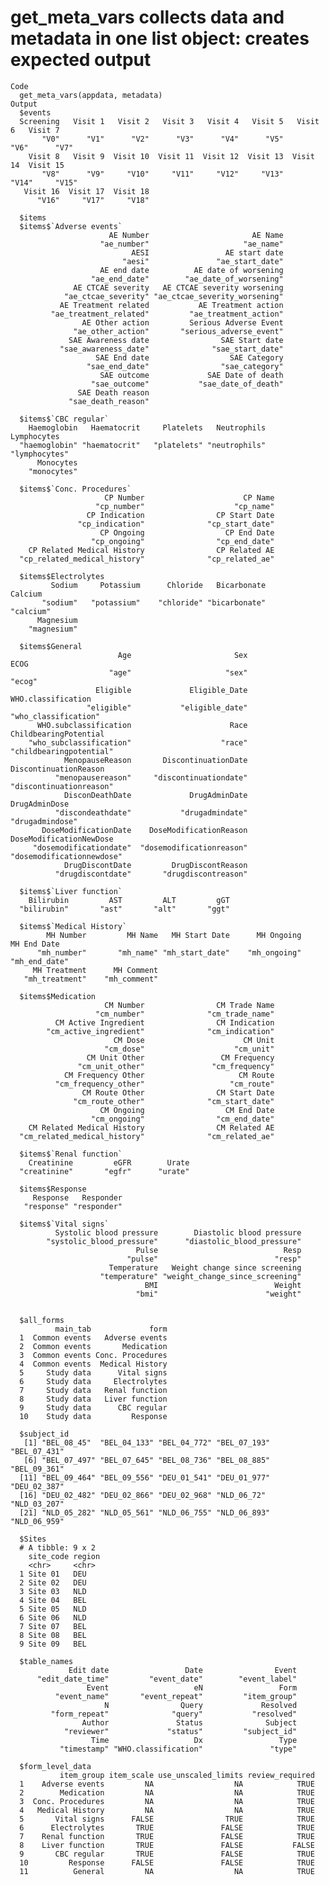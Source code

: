 # get_meta_vars collects data and metadata in one list object: creates expected output

    Code
      get_meta_vars(appdata, metadata)
    Output
      $events
      Screening   Visit 1   Visit 2   Visit 3   Visit 4   Visit 5   Visit 6   Visit 7 
           "V0"      "V1"      "V2"      "V3"      "V4"      "V5"      "V6"      "V7" 
        Visit 8   Visit 9  Visit 10  Visit 11  Visit 12  Visit 13  Visit 14  Visit 15 
           "V8"      "V9"     "V10"     "V11"     "V12"     "V13"     "V14"     "V15" 
       Visit 16  Visit 17  Visit 18 
          "V16"     "V17"     "V18" 
      
      $items
      $items$`Adverse events`
                          AE Number                       AE Name 
                        "ae_number"                     "ae_name" 
                               AESI                 AE start date 
                             "aesi"               "ae_start_date" 
                        AE end date          AE date of worsening 
                      "ae_end_date"        "ae_date_of_worsening" 
                  AE CTCAE severity   AE CTCAE severity worsening 
                "ae_ctcae_severity" "ae_ctcae_severity_worsening" 
               AE Treatment related           AE Treatment action 
             "ae_treatment_related"         "ae_treatment_action" 
                    AE Other action         Serious Adverse Event 
                  "ae_other_action"       "serious_adverse_event" 
                 SAE Awareness date                SAE Start date 
               "sae_awareness_date"              "sae_start_date" 
                       SAE End date                  SAE Category 
                     "sae_end_date"                "sae_category" 
                        SAE outcome             SAE Date of death 
                      "sae_outcome"           "sae_date_of_death" 
                   SAE Death reason 
                 "sae_death_reason" 
      
      $items$`CBC regular`
        Haemoglobin   Haematocrit     Platelets   Neutrophils   Lymphocytes 
      "haemoglobin" "haematocrit"   "platelets" "neutrophils" "lymphocytes" 
          Monocytes 
        "monocytes" 
      
      $items$`Conc. Procedures`
                         CP Number                      CP Name 
                       "cp_number"                    "cp_name" 
                     CP Indication                CP Start Date 
                   "cp_indication"              "cp_start_date" 
                        CP Ongoing                  CP End Date 
                      "cp_ongoing"                "cp_end_date" 
        CP Related Medical History                CP Related AE 
      "cp_related_medical_history"              "cp_related_ae" 
      
      $items$Electrolytes
             Sodium     Potassium      Chloride   Bicarbonate       Calcium 
           "sodium"   "potassium"    "chloride" "bicarbonate"     "calcium" 
          Magnesium 
        "magnesium" 
      
      $items$General
                            Age                       Sex                      ECOG 
                          "age"                     "sex"                    "ecog" 
                       Eligible             Eligible_Date        WHO.classification 
                     "eligible"           "eligible_date"      "who_classification" 
          WHO.subclassification                      Race     ChildbearingPotential 
        "who_subclassification"                    "race"   "childbearingpotential" 
                MenopauseReason       DiscontinuationDate     DiscontinuationReason 
              "menopausereason"     "discontinuationdate"   "discontinuationreason" 
                DisconDeathDate             DrugAdminDate             DrugAdminDose 
              "discondeathdate"           "drugadmindate"           "drugadmindose" 
           DoseModificationDate    DoseModificationReason   DoseModificationNewDose 
         "dosemodificationdate"  "dosemodificationreason" "dosemodificationnewdose" 
                DrugDiscontDate         DrugDiscontReason 
              "drugdiscontdate"       "drugdiscontreason" 
      
      $items$`Liver function`
        Bilirubin         AST         ALT         gGT 
      "bilirubin"       "ast"       "alt"       "ggt" 
      
      $items$`Medical History`
            MH Number         MH Name   MH Start Date      MH Ongoing     MH End Date 
          "mh_number"       "mh_name" "mh_start_date"    "mh_ongoing"   "mh_end_date" 
         MH Treatment      MH Comment 
       "mh_treatment"    "mh_comment" 
      
      $items$Medication
                         CM Number                CM Trade Name 
                       "cm_number"              "cm_trade_name" 
              CM Active Ingredient                CM Indication 
            "cm_active_ingredient"              "cm_indication" 
                           CM Dose                      CM Unit 
                         "cm_dose"                    "cm_unit" 
                     CM Unit Other                 CM Frequency 
                   "cm_unit_other"               "cm_frequency" 
                CM Frequency Other                     CM Route 
              "cm_frequency_other"                   "cm_route" 
                    CM Route Other                CM Start Date 
                  "cm_route_other"              "cm_start_date" 
                        CM Ongoing                  CM End Date 
                      "cm_ongoing"                "cm_end_date" 
        CM Related Medical History                CM Related AE 
      "cm_related_medical_history"              "cm_related_ae" 
      
      $items$`Renal function`
        Creatinine         eGFR        Urate 
      "creatinine"       "egfr"      "urate" 
      
      $items$Response
         Response   Responder 
       "response" "responder" 
      
      $items$`Vital signs`
              Systolic blood pressure        Diastolic blood pressure 
            "systolic_blood_pressure"      "diastolic_blood_pressure" 
                                Pulse                            Resp 
                              "pulse"                          "resp" 
                          Temperature   Weight change since screening 
                        "temperature" "weight_change_since_screening" 
                                  BMI                          Weight 
                                "bmi"                        "weight" 
      
      
      $all_forms
              main_tab             form
      1  Common events   Adverse events
      2  Common events       Medication
      3  Common events Conc. Procedures
      4  Common events  Medical History
      5     Study data      Vital signs
      6     Study data     Electrolytes
      7     Study data   Renal function
      8     Study data   Liver function
      9     Study data      CBC regular
      10    Study data         Response
      
      $subject_id
       [1] "BEL_08_45"  "BEL_04_133" "BEL_04_772" "BEL_07_193" "BEL_07_431"
       [6] "BEL_07_497" "BEL_07_645" "BEL_08_736" "BEL_08_885" "BEL_09_361"
      [11] "BEL_09_464" "BEL_09_556" "DEU_01_541" "DEU_01_977" "DEU_02_387"
      [16] "DEU_02_482" "DEU_02_866" "DEU_02_968" "NLD_06_72"  "NLD_03_207"
      [21] "NLD_05_282" "NLD_05_561" "NLD_06_755" "NLD_06_893" "NLD_06_959"
      
      $Sites
      # A tibble: 9 x 2
        site_code region
        <chr>     <chr> 
      1 Site 01   DEU   
      2 Site 02   DEU   
      3 Site 03   NLD   
      4 Site 04   BEL   
      5 Site 05   NLD   
      6 Site 06   NLD   
      7 Site 07   BEL   
      8 Site 08   BEL   
      9 Site 09   BEL   
      
      $table_names
                 Edit date                 Date                Event 
          "edit_date_time"         "event_date"        "event_label" 
                     Event                   eN                 Form 
              "event_name"       "event_repeat"         "item_group" 
                         N                Query             Resolved 
             "form_repeat"              "query"           "resolved" 
                    Author               Status              Subject 
                "reviewer"             "status"         "subject_id" 
                      Time                   Dx                 Type 
               "timestamp" "WHO.classification"               "type" 
      
      $form_level_data
               item_group item_scale use_unscaled_limits review_required
      1    Adverse events         NA                  NA            TRUE
      2        Medication         NA                  NA            TRUE
      3  Conc. Procedures         NA                  NA            TRUE
      4   Medical History         NA                  NA            TRUE
      5       Vital signs      FALSE                TRUE            TRUE
      6      Electrolytes       TRUE               FALSE            TRUE
      7    Renal function       TRUE               FALSE            TRUE
      8    Liver function       TRUE               FALSE           FALSE
      9       CBC regular       TRUE               FALSE            TRUE
      10         Response      FALSE               FALSE            TRUE
      11          General         NA                  NA            TRUE
      

